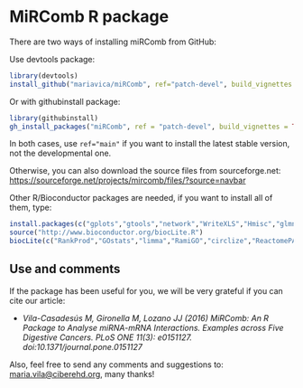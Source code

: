 # MiRComb R package


There are two ways of installing miRComb from GitHub:

Use devtools package:
```R
library(devtools)
install_github("mariavica/miRComb", ref="patch-devel", build_vignettes = TRUE)
```

Or with githubinstall package:
```R
library(githubinstall)
gh_install_packages("miRComb", ref = "patch-devel", build_vignettes = TRUE)
```
In both cases, use `ref="main"` if you want to install the latest stable version, not the developmental one.


Otherwise, you can also download the source files from sourceforge.net: https://sourceforge.net/projects/mircomb/files/?source=navbar

Other R/Bioconductor packages are needed, if you want to install all of them, type:

```R
install.packages(c("gplots","gtools","network","WriteXLS","Hmisc","glmnet","scatterplot3d", "VennDiagram","xtable","survival","pheatmap","mvoutiler","mclust"))
source("http://www.bioconductor.org/biocLite.R")
biocLite(c("RankProd","GOstats","limma","RamiGO","circlize","ReactomePA","DESeq","DO.db")) 
```

## Use and comments

If the package has been useful for you, we will be very grateful if you can cite our article:

+ *Vila-Casadesús M, Gironella M, Lozano JJ (2016) MiRComb: An R Package to Analyse miRNA-mRNA Interactions. Examples across Five Digestive Cancers. PLoS ONE 11(3): e0151127. doi:10.1371/journal.pone.0151127*

Also, feel free to send any comments and suggestions to: maria.vila@ciberehd.org, many thanks!
